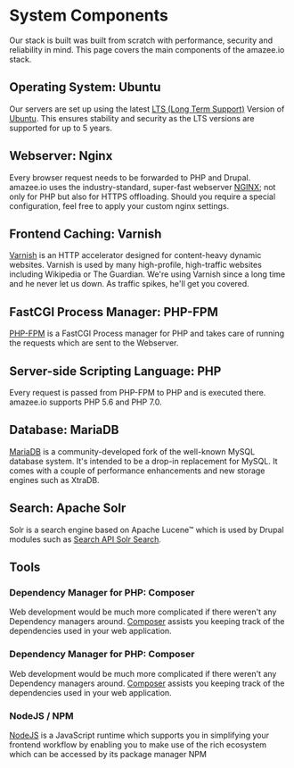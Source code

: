 # System Components

Our stack is built was built from scratch with performance, security and reliability in mind. This page covers the main components of the amazee.io stack.

<!-- toc -->

## Operating System: Ubuntu

Our servers are set up using the latest [LTS (Long Term Support)](https://wiki.ubuntu.com/LTS) Version of [Ubuntu](http://www.ubuntu.com/server). This ensures stability and security as the LTS versions are supported for up to 5 years.

## Webserver: Nginx

Every browser request needs to be forwarded to PHP and Drupal. amazee.io uses the industry-standard, super-fast webserver [NGINX](http://nginx.org/); not only for PHP but also for HTTPS offloading. Should you require a special configuration, feel free to apply your custom nginx settings.

## Frontend Caching: Varnish

[Varnish](https://www.varnish-cache.org/) is an HTTP accelerator designed for content-heavy dynamic websites. Varnish is used by many high-profile, high-traffic websites including Wikipedia or The Guardian. We're using Varnish since a long time and he never let us down. As traffic spikes, he'll get you covered.

## FastCGI Process Manager: PHP-FPM

[PHP-FPM](http://php-fpm.org/) is a FastCGI Process manager for PHP and takes care of running the requests which are sent to the Webserver.

## Server-side Scripting Language: PHP

Every request is passed from PHP-FPM to PHP and is executed there. amazee.io supports PHP 5.6 and PHP 7.0.

## Database: MariaDB

[MariaDB](https://mariadb.org/) is a community-developed fork of the well-known MySQL database system. It's intended to be a drop-in replacement for MySQL. It comes with a couple of performance enhancements and new storage engines such as XtraDB.

## Search: Apache Solr

Solr is a search engine based on Apache Lucene™ which is used by Drupal modules such as [Search API Solr Search](https://www.drupal.org/project/search_api_solr).

## Tools

### Dependency Manager for PHP: Composer

Web development would be much more complicated if there weren't any Dependency managers around. [Composer](https://getcomposer.org/) assists you keeping track of the dependencies used in your web application.

### Dependency Manager for PHP: Composer

Web development would be much more complicated if there weren't any Dependency managers around. [Composer](https://getcomposer.org/) assists you keeping track of the dependencies used in your web application.

### NodeJS / NPM

[NodeJS](https://nodejs.org/en/) is a JavaScript runtime which supports you in simplifying your frontend workflow by enabling you to make use of the rich ecosystem which can be accessed by its package manager NPM
